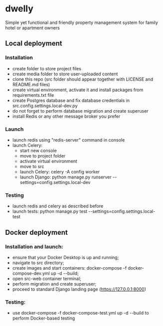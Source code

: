 # dwelly
Simple yet functional and friendly property management system for family hotel or apartment owners

## Local deployment
### Installation
- create folder to store project files
- create media folder to store user-uploaded content
- clone this repo (src folder should appear together with LICENSE and README.md files)
- create virtual environment, activate it and install packages from requirements.txt file
- create Postgres database and fix database credentials in src.config.settings.local-dev.py
- do not forget to perform database migration and create superuser
- install Redis or any other message broker you prefer

### Launch
- launch redis using "redis-server" command in console
- launch Celery:
  - start new console
  - move to project folder
  - activate virtual environment
  - move to src
  - launch Celery: celery -A config worker
  - launch Django: python manage.py runserver --settings=config.settings.local-dev

### Testing
- launch redis and celery as described before
- launch tests: python manage.py test --settings=config.settings.local-test


## Docker deployment

### Installation and launch:
- ensure that your Docker Desktop is up and running;
- navigate to src directory;
- create images and start containers: docker-compose -f docker-compose-dev.yml up -d --build;
- open src-web container terminal;
- perform migration and create superuser;
- proceed to standard Django landing page (https://127.0.0.1:8000)

### Testing:
- use docker-compose -f docker-compose-test.yml up -d --build to perform Docker-based testing
